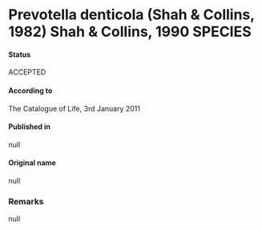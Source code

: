 # Prevotella denticola (Shah & Collins, 1982) Shah & Collins, 1990 SPECIES

#### Status
ACCEPTED

#### According to
The Catalogue of Life, 3rd January 2011

#### Published in
null

#### Original name
null

### Remarks
null